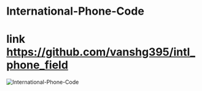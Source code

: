 # International-Phone-Code
# link https://github.com/vanshg395/intl_phone_field
![International-Phone-Code](https://github.com/devbook70/International-Phone-Code/assets/133159268/ab629220-082f-4df6-acf2-e2dec3473ccf)
